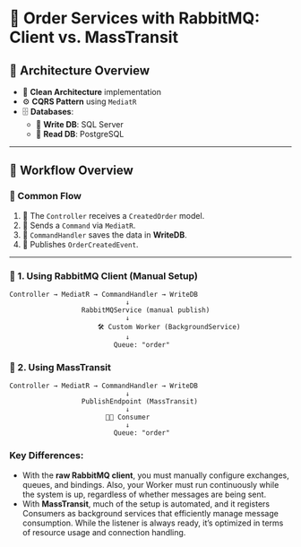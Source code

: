 # 🚀 Order Services with RabbitMQ: Client vs. MassTransit

## 🧱 Architecture Overview
- 🧼 **Clean Architecture** implementation
- ⚙️ **CQRS Pattern** using `MediatR`
- 🗄️ **Databases**:
  - 📝 **Write DB**: SQL Server
  - 📖 **Read DB**: PostgreSQL

---

## 🔁 Workflow Overview

### 🔧 Common Flow
1. 🧾 The `Controller` receives a `CreatedOrder` model.
2. 📨 Sends a `Command` via `MediatR`.
3. 💾 `CommandHandler` saves the data in **WriteDB**.
4. 📣 Publishes `OrderCreatedEvent`.

---

### 🐇 1. Using **RabbitMQ Client** (Manual Setup)

```plaintext
Controller → MediatR → CommandHandler → WriteDB
                             ↓
                  RabbitMQService (manual publish)
                             ↓
                      🛠️ Custom Worker (BackgroundService)
                             ↓
                          Queue: "order"

```
### 🐇 2. Using **MassTransit**
```plaintext
Controller → MediatR → CommandHandler → WriteDB
                             ↓
                  PublishEndpoint (MassTransit)
                             ↓
                        🧑‍💻 Consumer
                             ↓
                          Queue: "order"
```

### Key Differences:
- With the **raw RabbitMQ client**, you must manually configure exchanges, queues, and bindings. Also, your Worker must run continuously while the system is up, regardless of whether messages are being sent.
- With **MassTransit**, much of the setup is automated, and it registers Consumers as background services that efficiently manage message consumption. While the listener is always ready, it’s optimized in terms of resource usage and connection handling.

